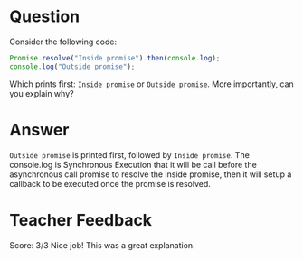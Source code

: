 # Question

Consider the following code:

```js
Promise.resolve("Inside promise").then(console.log);
console.log("Outside promise");
```

Which prints first: `Inside promise` or `Outside promise`. More importantly, can you explain why?

# Answer

`Outside promise` is printed first, followed by `Inside promise`. The console.log is Synchronous Execution that it will be call before the asynchronous call promise to resolve the inside promise, then it will setup a callback to be executed once the promise is resolved.

# Teacher Feedback

Score: 3/3
Nice job! This was a great explanation.
